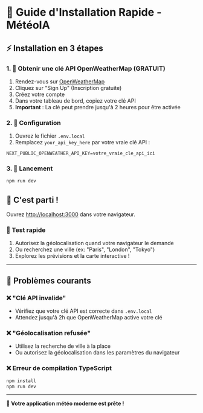 # 🚀 Guide d'Installation Rapide - MétéoIA

## ⚡ Installation en 3 étapes

### 1. 🔑 Obtenir une clé API OpenWeatherMap (GRATUIT)

1. Rendez-vous sur [OpenWeatherMap](https://openweathermap.org/api)
2. Cliquez sur "Sign Up" (Inscription gratuite)
3. Créez votre compte
4. Dans votre tableau de bord, copiez votre clé API
5. **Important** : La clé peut prendre jusqu'à 2 heures pour être activée

### 2. 🔧 Configuration

1. Ouvrez le fichier `.env.local` 
2. Remplacez `your_api_key_here` par votre vraie clé API :

```env
NEXT_PUBLIC_OPENWEATHER_API_KEY=votre_vraie_cle_api_ici
```

### 3. 🏁 Lancement

```bash
npm run dev
```

## 🌟 C'est parti !

Ouvrez [http://localhost:3000](http://localhost:3000) dans votre navigateur.

### 🎯 Test rapide
1. Autorisez la géolocalisation quand votre navigateur le demande
2. Ou recherchez une ville (ex: "Paris", "London", "Tokyo")
3. Explorez les prévisions et la carte interactive !

---

## 🐛 Problèmes courants

### ❌ "Clé API invalide"
- Vérifiez que votre clé API est correcte dans `.env.local`
- Attendez jusqu'à 2h que OpenWeatherMap active votre clé

### ❌ "Géolocalisation refusée"
- Utilisez la recherche de ville à la place
- Ou autorisez la géolocalisation dans les paramètres du navigateur

### ❌ Erreur de compilation TypeScript
```bash
npm install
npm run dev
```

---

**🎉 Votre application météo moderne est prête !** 